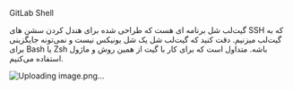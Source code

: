 GitLab Shell

گیت‌لب شل برنامه ای هست که طراحی شده برای هندل کردن سشن های SSH که به گیت‌لب میزنیم. دقت کنید که گیت‌لب شل یک شل یونیکس نیست و نمی‌تونه جایگزینی برای ‌Bash یا Zsh باشه. متداول است که برای کار با گیت از همین روش و ماژول استفاده می‌کنیم.


![Uploading image.png…]()




